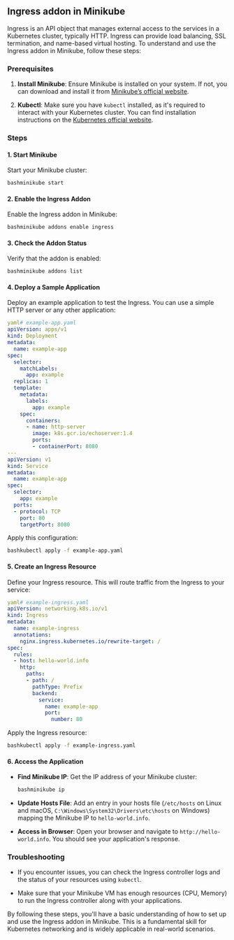 ## Ingress addon in Minikube

Ingress is an API object that manages external access to the services in a Kubernetes cluster, typically HTTP. Ingress can provide load balancing, SSL termination, and name-based virtual hosting. To understand and use the Ingress addon in Minikube, follow these steps:

### Prerequisites

1. **Install Minikube**: Ensure Minikube is installed on your system. If not, you can download and install it from [Minikube’s official website]().

2. **Kubectl**: Make sure you have `kubectl` installed, as it's required to interact with your Kubernetes cluster. You can find installation instructions on the [Kubernetes official website]().

### Steps

#### 1\. Start Minikube

Start your Minikube cluster:

```bash
bashminikube start
```

#### 2\. Enable the Ingress Addon

Enable the Ingress addon in Minikube:

```bash
bashminikube addons enable ingress
```

#### 3\. Check the Addon Status

Verify that the addon is enabled:

```bash
bashminikube addons list
```

#### 4\. Deploy a Sample Application

Deploy an example application to test the Ingress. You can use a simple HTTP server or any other application:

```yaml
yaml# example-app.yaml
apiVersion: apps/v1
kind: Deployment
metadata:
  name: example-app
spec:
  selector:
    matchLabels:
      app: example
  replicas: 1
  template:
    metadata:
      labels:
        app: example
    spec:
      containers:
      - name: http-server
        image: k8s.gcr.io/echoserver:1.4
        ports:
        - containerPort: 8080
---
apiVersion: v1
kind: Service
metadata:
  name: example-app
spec:
  selector:
    app: example
  ports:
  - protocol: TCP
    port: 80
    targetPort: 8080
```

Apply this configuration:

```bash
bashkubectl apply -f example-app.yaml
```

#### 5\. Create an Ingress Resource

Define your Ingress resource. This will route traffic from the Ingress to your service:

```yaml
yaml# example-ingress.yaml
apiVersion: networking.k8s.io/v1
kind: Ingress
metadata:
  name: example-ingress
  annotations:
    nginx.ingress.kubernetes.io/rewrite-target: /
spec:
  rules:
  - host: hello-world.info
    http:
      paths:
      - path: /
        pathType: Prefix
        backend:
          service:
            name: example-app
            port:
              number: 80
```

Apply the Ingress resource:

```bash
bashkubectl apply -f example-ingress.yaml
```

#### 6\. Access the Application

* **Find Minikube IP**: Get the IP address of your Minikube cluster:

  ```bash
  bashminikube ip
  ```

* **Update Hosts File**: Add an entry in your hosts file (`/etc/hosts` on Linux and macOS, `C:\Windows\System32\Drivers\etc\hosts` on Windows) mapping the Minikube IP to `hello-world.info`.

* **Access in Browser**: Open your browser and navigate to `http://hello-world.info`. You should see your application's response.

### Troubleshooting

* If you encounter issues, you can check the Ingress controller logs and the status of your resources using `kubectl`.

* Make sure that your Minikube VM has enough resources (CPU, Memory) to run the Ingress controller along with your applications.

By following these steps, you'll have a basic understanding of how to set up and use the Ingress addon in Minikube. This is a fundamental skill for Kubernetes networking and is widely applicable in real-world scenarios.
